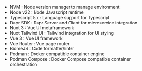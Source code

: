 - NVM : Node version manager to manage environment
- Node v22 : Node Javascript runtime
- Typescript 5.x : Language support for Typescript
- Dapr SDK : Dapr Server and Client for microservice integration
- Nuxt 3 : Vue UI metaframework
- Nuxt Tailwind UI : Tailwind integration for UI styling
- Vue 3 : Vue UI framework
- Vue Router : Vue page router
- BiomeJS : Code formatter/linter
- Podman : Docker compatible container engine
- Podman Compose : Docker Compose compatible container orchestration

